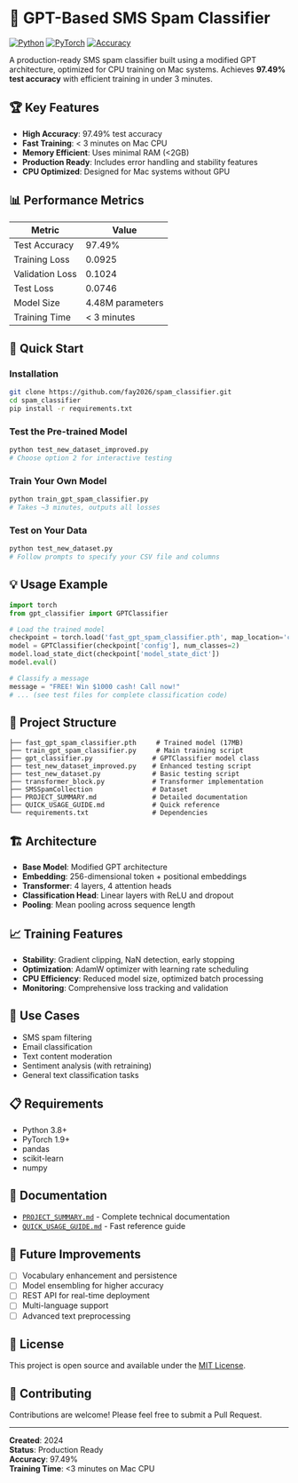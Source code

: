 # 🚀 GPT-Based SMS Spam Classifier

[![Python](https://img.shields.io/badge/Python-3.8%2B-blue)](https://python.org)
[![PyTorch](https://img.shields.io/badge/PyTorch-1.9%2B-orange)](https://pytorch.org)
[![Accuracy](https://img.shields.io/badge/Accuracy-97.49%25-green)](https://github.com/fay2026/spam_classifier)

A production-ready SMS spam classifier built using a modified GPT architecture, optimized for CPU training on Mac systems. Achieves **97.49% test accuracy** with efficient training in under 3 minutes.

## 🏆 Key Features

- **High Accuracy**: 97.49% test accuracy
- **Fast Training**: < 3 minutes on Mac CPU
- **Memory Efficient**: Uses minimal RAM (<2GB)
- **Production Ready**: Includes error handling and stability features
- **CPU Optimized**: Designed for Mac systems without GPU

## 📊 Performance Metrics

| Metric | Value |
|--------|-------|
| Test Accuracy | 97.49% |
| Training Loss | 0.0925 |
| Validation Loss | 0.1024 |
| Test Loss | 0.0746 |
| Model Size | 4.48M parameters |
| Training Time | < 3 minutes |

## 🚀 Quick Start

### Installation
```bash
git clone https://github.com/fay2026/spam_classifier.git
cd spam_classifier
pip install -r requirements.txt
```

### Test the Pre-trained Model
```bash
python test_new_dataset_improved.py
# Choose option 2 for interactive testing
```

### Train Your Own Model
```bash
python train_gpt_spam_classifier.py
# Takes ~3 minutes, outputs all losses
```

### Test on Your Data
```bash
python test_new_dataset.py
# Follow prompts to specify your CSV file and columns
```

## 💡 Usage Example

```python
import torch
from gpt_classifier import GPTClassifier

# Load the trained model
checkpoint = torch.load('fast_gpt_spam_classifier.pth', map_location='cpu')
model = GPTClassifier(checkpoint['config'], num_classes=2)
model.load_state_dict(checkpoint['model_state_dict'])
model.eval()

# Classify a message
message = "FREE! Win $1000 cash! Call now!"
# ... (see test files for complete classification code)
```

## 📁 Project Structure

```
├── fast_gpt_spam_classifier.pth     # Trained model (17MB)
├── train_gpt_spam_classifier.py     # Main training script
├── gpt_classifier.py               # GPTClassifier model class
├── test_new_dataset_improved.py    # Enhanced testing script
├── test_new_dataset.py             # Basic testing script
├── transformer_block.py            # Transformer implementation
├── SMSSpamCollection               # Dataset
├── PROJECT_SUMMARY.md              # Detailed documentation
├── QUICK_USAGE_GUIDE.md            # Quick reference
└── requirements.txt                # Dependencies
```

## 🏗️ Architecture

- **Base Model**: Modified GPT architecture
- **Embedding**: 256-dimensional token + positional embeddings
- **Transformer**: 4 layers, 4 attention heads
- **Classification Head**: Linear layers with ReLU and dropout
- **Pooling**: Mean pooling across sequence length

## 📈 Training Features

- **Stability**: Gradient clipping, NaN detection, early stopping
- **Optimization**: AdamW optimizer with learning rate scheduling
- **CPU Efficiency**: Reduced model size, optimized batch processing
- **Monitoring**: Comprehensive loss tracking and validation

## 🎯 Use Cases

- SMS spam filtering
- Email classification
- Text content moderation
- Sentiment analysis (with retraining)
- General text classification tasks

## 📋 Requirements

- Python 3.8+
- PyTorch 1.9+
- pandas
- scikit-learn
- numpy

## 📖 Documentation

- [`PROJECT_SUMMARY.md`](PROJECT_SUMMARY.md) - Complete technical documentation
- [`QUICK_USAGE_GUIDE.md`](QUICK_USAGE_GUIDE.md) - Fast reference guide

## 🚧 Future Improvements

- [ ] Vocabulary enhancement and persistence
- [ ] Model ensembling for higher accuracy
- [ ] REST API for real-time deployment
- [ ] Multi-language support
- [ ] Advanced text preprocessing

## 📄 License

This project is open source and available under the [MIT License](LICENSE).

## 🤝 Contributing

Contributions are welcome! Please feel free to submit a Pull Request.

---

**Created**: 2024  
**Status**: Production Ready  
**Accuracy**: 97.49%  
**Training Time**: <3 minutes on Mac CPU 
